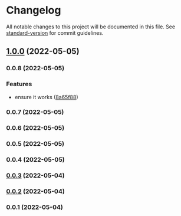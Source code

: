 # Changelog

All notable changes to this project will be documented in this file. See [standard-version](https://github.com/conventional-changelog/standard-version) for commit guidelines.

## [1.0.0](https://github.com/Kikobeats/test-automate-release/compare/v0.0.8...v1.0.0) (2022-05-05)

### 0.0.8 (2022-05-05)


### Features

* ensure it works ([8a65f88](https://github.com/Kikobeats/test-automate-release/commit/8a65f88cc5e496c399a2f1ef9271960b295ed3ad))

### 0.0.7 (2022-05-05)

### 0.0.6 (2022-05-05)

### 0.0.5 (2022-05-05)

### 0.0.4 (2022-05-05)

### [0.0.3](https://github.com/Kikobeats/test-automate-release/compare/v0.0.2...v0.0.3) (2022-05-04)

### [0.0.2](https://github.com/Kikobeats/test-automate-release/compare/v0.0.1...v0.0.2) (2022-05-04)

### 0.0.1 (2022-05-04)
